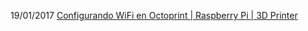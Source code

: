 

19/01/2017
[ Configurando WiFi en Octoprint | Raspberry Pi | 3D Printer ](https://www.youtube.com/watch?v=v3Xa5Bictu4)

